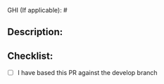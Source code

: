 GHI (If applicable): #

## Description:

## Checklist:
- [ ] I have based this PR against the develop branch
